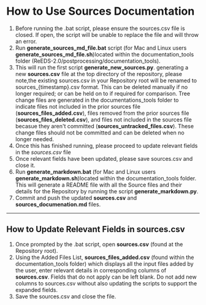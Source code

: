 # How to Use Sources Documentation

1. Before running the .bat script, please ensure the sources.csv file is closed. If open, the script will be unable to replace the file and will throw an error.
2. Run **generate_sources_md_file.bat** script (for Mac and Linux users **generate_sources_md_file.sh**)located within the documentation_tools folder (ReEDS-2.0/postprocessing/documentation_tools).
3. This will run the first script **generate_new_sources.py**. generating a new **sources.csv** file at the top directory of the repository, please note,the existing sources.csv in your Repository root will be renamed to sources_{timestamp}.csv format. This can be deleted manually if no longer required; or can be held on to if required for comparison. Tree change files are generated in the documentations_tools folder to indicate files not included in the prior sources file (**sources_files_added.csv**), files removed from the prior sources file (**sources_files_deleted.csv**), and files not included in the sources file becasue they aren't committed (**sources_untracked_files.csv**). These change files should not be committed and can be deleted when no longer needed.
4. Once this has finished running, please proceed to update relevant fields in the *sources.csv* file
5. Once relevant fields have been updated, please save sources.csv and close it.
6. Run **generate_markdown.bat** (for Mac and Linux users **generate_markdown.sh**)located within the documentation_tools folder. This will generate a README file with all the Source files and their details for the Repository by running the script **generate_markdown.py**.
7. Commit and push the updated **sources.csv** and **sources_documenation.md** files.
---

## How to Update Relevant Fields in sources.csv
1. Once prompted by the .bat script, open **sources.csv** (found at the Repository root).
2. Using the Added Files List, **sources_files_added.csv** (found within the documentation_tools folder) which displays all the input files added by the user, enter relevant details in corresponding columns of **sources.csv**. Fields that do not apply can be left blank. Do not add new columns to sources.csv without also updating the scripts to support the expanded fields.
3. Save the sources.csv and close the file.
